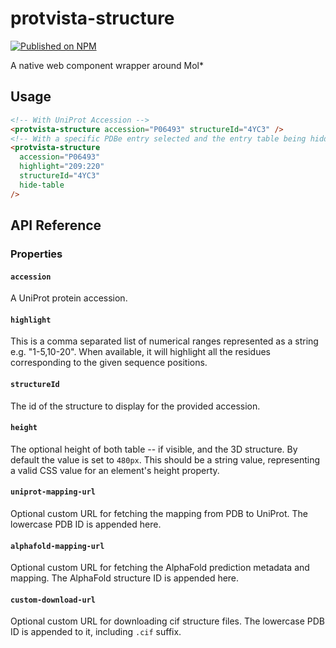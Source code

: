 # protvista-structure

[![Published on NPM](https://img.shields.io/npm/v/protvista-structure.svg)](https://www.npmjs.com/package/protvista-structure)

A native web component wrapper around Mol\*

## Usage

```html
<!-- With UniProt Accession -->
<protvista-structure accession="P06493" structureId="4YC3" />
<!-- With a specific PDBe entry selected and the entry table being hidden -->
<protvista-structure
  accession="P06493"
  highlight="209:220"
  structureId="4YC3"
  hide-table
/>
```

## API Reference

### Properties

#### `accession`

A UniProt protein accession.

#### `highlight`

This is a comma separated list of numerical ranges represented as a string e.g. "1-5,10-20". When available, it will highlight all the residues corresponding to the given sequence positions.

#### `structureId`

The id of the structure to display for the provided accession.

#### `height`

The optional height of both table -- if visible, and the 3D structure. By default the value is set to `480px`. This should be a string value, representing a valid CSS value for an element's height property.

#### `uniprot-mapping-url`

Optional custom URL for fetching the mapping from PDB to UniProt. The lowercase PDB ID is appended here.

#### `alphafold-mapping-url`

Optional custom URL for fetching the AlphaFold prediction metadata and mapping. The AlphaFold structure ID is appended here.

#### `custom-download-url`

Optional custom URL for downloading cif structure files. The lowercase PDB ID is appended to it, including `.cif` suffix.
